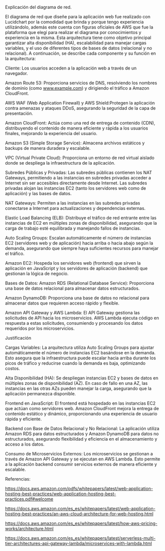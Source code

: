 Explicación del diagrama de red. 
	 	
El diagrama de red que diseñe para la aplicación web fue realizado con Lucidchart por la comodidad que brinda y porque tengo experiencia utilizándolo, además este cuenta con figuras oficiales de AWS que fue la plataforma que elegí para realizar el diagrama por conocimientos y experiencia en la misma. Esta arquitectura tiene como objetivo principal garantizar alta disponibilidad (HA), escalabilidad para manejar cargas variables, y el uso de diferentes tipos de bases de datos (relacional y no relacional). A continuación, se describe cada componente y su función en la arquitectura:

Cliente: Los usuarios acceden a la aplicación web a través de un navegador.

Amazon Route 53: Proporciona servicios de DNS, resolviendo los nombres de dominio (como www.example.com) y dirigiendo el tráfico a Amazon CloudFront.

AWS WAF (Web Application Firewall) y AWS Shield:Protegen la aplicación contra amenazas y ataques DDoS, asegurando la seguridad de la capa de presentación.

Amazon CloudFront: Actúa como una red de entrega de contenido (CDN), distribuyendo el contenido de manera eficiente y rápida a los usuarios finales, mejorando la experiencia del usuario.

Amazon S3 (Simple Storage Service): Almacena archivos estáticos y backups de manera duradera y escalable.

VPC (Virtual Private Cloud): Proporciona un entorno de red virtual aislado donde se despliega la infraestructura de la aplicación.

Subredes Públicas y Privadas: Las subredes públicas contienen los NAT Gateways, permitiendo a las instancias en subredes privadas acceder a Internet sin ser accesibles directamente desde Internet.
Las subredes privadas alojan las instancias EC2 (tanto los servidores web como de aplicación) y las bases de datos.

NAT Gateways: Permiten a las instancias en las subredes privadas conectarse a Internet para actualizaciones y dependencias externas.

Elastic Load Balancing (ELB): Distribuye el tráfico de red entrante entre las instancias de EC2 en múltiples zonas de disponibilidad, asegurando que la carga de trabajo esté equilibrada y manejando fallos de instancias.

Auto Scaling Groups: Escalan automáticamente el número de instancias EC2 (servidores web y de aplicación) hacia arriba o hacia abajo según la demanda, asegurando que siempre haya suficientes recursos para manejar el tráfico.

Amazon EC2: Hospeda los servidores web (frontend) que sirven la aplicación en JavaScript y los servidores de aplicación (backend) que gestionan la lógica de negocio.

Bases de Datos: Amazon RDS (Relational Database Service): Proporciona una base de datos relacional para almacenar datos estructurados.

Amazon DynamoDB: Proporciona una base de datos no relacional para almacenar datos que requieren acceso rápido y flexible.

Amazon API Gateway y AWS Lambda: El API Gateway gestiona las solicitudes de API hacia los microservicios. AWS Lambda ejecuta código en respuesta a estas solicitudes, consumiendo y procesando los datos requeridos por los microservicios.

Justificación 

Cargas Variables: La arquitectura utiliza Auto Scaling Groups para ajustar automáticamente el número de instancias EC2 basándose en la demanda. Esto asegura que la infraestructura puede escalar hacia arriba durante los picos de tráfico y reducirse cuando la demanda es baja, optimizando costos.

Alta Disponibilidad (HA): Se despliegan instancias EC2 y bases de datos en múltiples zonas de disponibilidad (AZ). En caso de fallo en una AZ, las instancias en las otras AZs pueden manejar la carga, asegurando que la aplicación permanezca disponible.

Frontend en JavaScript: El frontend está hospedado en las instancias EC2 que actúan como servidores web. Amazon CloudFront mejora la entrega de contenido estático y dinámico, proporcionando una experiencia de usuario rápida y eficiente.

Backend con Base de Datos Relacional y No Relacional: La aplicación utiliza Amazon RDS para datos estructurados y Amazon DynamoDB para datos no estructurados, asegurando flexibilidad y eficiencia en el almacenamiento y acceso a los datos.

Consumo de Microservicios Externos: Los microservicios se gestionan a través de Amazon API Gateway y se ejecutan en AWS Lambda. Esto permite a la aplicación backend consumir servicios externos de manera eficiente y escalable.

Referencias: 

https://docs.aws.amazon.com/pdfs/whitepapers/latest/web-application-hosting-best-practices/web-application-hosting-best-practices.pdf#welcome 

https://docs.aws.amazon.com/es_es/whitepapers/latest/web-application-hosting-best-practices/an-aws-cloud-architecture-for-web-hosting.html

https://docs.aws.amazon.com/es_es/whitepapers/latest/how-aws-pricing-works/architecture.html

https://docs.aws.amazon.com/es_es/whitepapers/latest/serverless-multi-tier-architectures-api-gateway-lambda/microservices-with-lambda.html 





